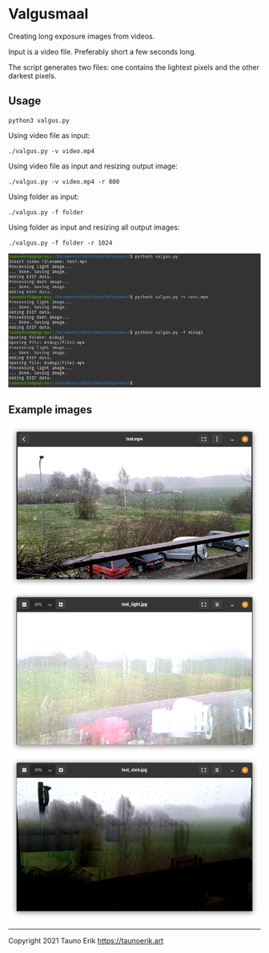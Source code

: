 # Valgusmaal

Creating long exposure images from videos.

Input is a video file. Preferably short a few seconds long.

The script generates two files: one contains the lightest pixels and the other darkest pixels.

## Usage

    python3 valgus.py

Using video file as input:

    ./valgus.py -v video.mp4

Using video file as input and resizing output image:

    ./valgus.py -v video.mp4 -r 800

Using folder as input:

    ./valgus.py -f folder

Using folder as input and resizing all output images:

    ./valgus.py -f folder -r 1024

![Example](img/Ekraanipilt%202021-12-02%2020-23-17.png)

## Example images

![Example](img/video.png)
![Example](img/light.png)
![Example](img/dark.png)
 ___

Copyright 2021 Tauno Erik https://taunoerik.art